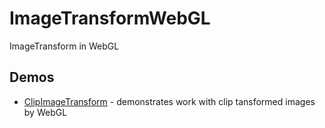 ImageTransformWebGL
===================

ImageTransform in WebGL 

Demos
------
  * [ClipImageTransform](http://OriginalSin.github.io/ImageTransformWebGL/index.html) - demonstrates work with clip tansformed images by WebGL
